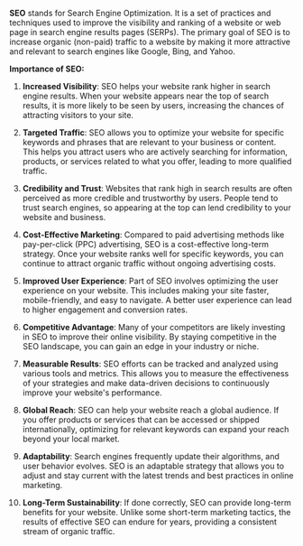 **SEO** stands for Search Engine Optimization. It is a set of practices and techniques used to improve the visibility and ranking of a website or web page in search engine results pages (SERPs). The primary goal of SEO is to increase organic (non-paid) traffic to a website by making it more attractive and relevant to search engines like Google, Bing, and Yahoo.

**Importance of SEO:**

1. **Increased Visibility**: SEO helps your website rank higher in search engine results. When your website appears near the top of search results, it is more likely to be seen by users, increasing the chances of attracting visitors to your site.

2. **Targeted Traffic**: SEO allows you to optimize your website for specific keywords and phrases that are relevant to your business or content. This helps you attract users who are actively searching for information, products, or services related to what you offer, leading to more qualified traffic.

3. **Credibility and Trust**: Websites that rank high in search results are often perceived as more credible and trustworthy by users. People tend to trust search engines, so appearing at the top can lend credibility to your website and business.

4. **Cost-Effective Marketing**: Compared to paid advertising methods like pay-per-click (PPC) advertising, SEO is a cost-effective long-term strategy. Once your website ranks well for specific keywords, you can continue to attract organic traffic without ongoing advertising costs.

5. **Improved User Experience**: Part of SEO involves optimizing the user experience on your website. This includes making your site faster, mobile-friendly, and easy to navigate. A better user experience can lead to higher engagement and conversion rates.

6. **Competitive Advantage**: Many of your competitors are likely investing in SEO to improve their online visibility. By staying competitive in the SEO landscape, you can gain an edge in your industry or niche.

7. **Measurable Results**: SEO efforts can be tracked and analyzed using various tools and metrics. This allows you to measure the effectiveness of your strategies and make data-driven decisions to continuously improve your website's performance.

8. **Global Reach**: SEO can help your website reach a global audience. If you offer products or services that can be accessed or shipped internationally, optimizing for relevant keywords can expand your reach beyond your local market.

9. **Adaptability**: Search engines frequently update their algorithms, and user behavior evolves. SEO is an adaptable strategy that allows you to adjust and stay current with the latest trends and best practices in online marketing.

10. **Long-Term Sustainability**: If done correctly, SEO can provide long-term benefits for your website. Unlike some short-term marketing tactics, the results of effective SEO can endure for years, providing a consistent stream of organic traffic.

